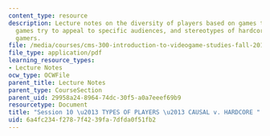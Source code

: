 ```yaml
---
content_type: resource
description: Lecture notes on the diversity of players based on games they play, how
  games try to appeal to specific audiences, and stereotypes of hardcore versus casual
  gamers.
file: /media/courses/cms-300-introduction-to-videogame-studies-fall-2011/6a4fc234f2787f4239fa7dfda0f51fb2_MITCMS_300F11_session_10.pdf
file_type: application/pdf
learning_resource_types:
- Lecture Notes
ocw_type: OCWFile
parent_title: Lecture Notes
parent_type: CourseSection
parent_uid: 29958a24-8964-74dc-30f5-a0a7eeef69b9
resourcetype: Document
title: "Session 10 \u2013 TYPES OF PLAYERS \u2013 CAUSAL v. HARDCORE "
uid: 6a4fc234-f278-7f42-39fa-7dfda0f51fb2
---
```

